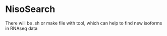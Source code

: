 # NisoSearch
There will be .sh or make file with tool, which can help to find new isoforms in RNAseq data
